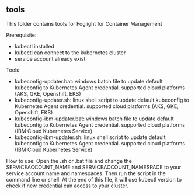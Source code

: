 ## tools ##
This folder contains tools for Foglight for Container Management

Prerequisite:
 - kubectl installed
 - kubectl can connect to the kubernetes cluster
 - service account already exist

Tools
 - kubeconfig-updater.bat: windows batch file to update default kubeconfig to Kubernetes Agent credential. supported cloud platforms (AKS, GKE, Openshift, EKS)
 - kubeconfig-updater.sh: linux shell script to update default kubeconfig to Kubernetes Agent credential. supported cloud platforms (AKS, GKE, Openshift, EKS)
 - kubeconfig-ibm-updater.bat: windows batch file to update default kubeconfig to Kubernetes Agent credential. supported cloud platforms (IBM Cloud Kubernetes Service)
 - kubeconfig-ibm-updater.sh: linux shell script to update default kubeconfig to Kubernetes Agent credential. supported cloud platforms (IBM Cloud Kubernetes Service)
 
How to use:
Open the .sh or .bat file and change the SERVICEACCOUNT_NAME and SERVICEACCOUNT_NAMESPACE to your service account name and namespaces.
Then run the script in the command line or shell. 
At the end of this file, it will use kubectl version to check if new credential can access to your cluster.
